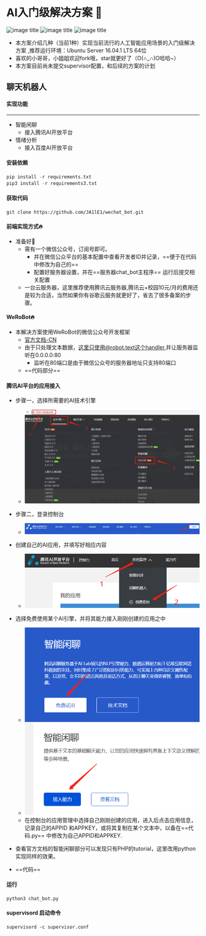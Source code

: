 # AI入门级解决方案 :see_no_evil:

![image title](https://img.shields.io/badge/auther-JA1LE1-orange.svg)    ![image title](https://img.shields.io/badge/XMU-CSC-blue.svg)   ![image title](https://img.shields.io/badge/Ubuntu-passing-brightgreen.svg)

- 本方案介绍几种（当前1种）实现当前流行的人工智能应用场景的入门级解决方案 ,推荐运行环境：Ubuntu Server 16.04.1 LTS 64位
- 喜欢的小哥哥，小姐姐欢迎fork哦，star就更好了（O(∩_∩)O哈哈~）
- 本方案目前尚未提交supervisor配置，和后续的方案的计划

## 聊天机器人

#### 实现功能

---

- 智能闲聊
  - 接入腾讯AI开放平台
- 情绪分析
  - 接入百度AI开放平台

#### 安装依赖

```python
pip install -r requirements.txt
pip3 install -r requirements3.txt
```



#### 获取代码

```
git clone https://github.com/JA1lE1/wechat_bot.git
```



#### 前端实现方式:fire:

- 准备好:100:
  - 需有一个微信公众号，订阅号即可。
    - 并在微信公众平台的基本配置中查看开发者ID并记录，==便于在代码中修改为自己的==
    - 配置好服务器设置，并在==服务器chat_bot主程序== 运行后提交相关配置
  - 一台云服务器，这里推荐使用腾讯云服务器,腾讯云+校园10元/月的费用还是较为合适，当然如果你有谷歌云服务就更好了，省去了很多备案的步骤。



#### WeRoBot:fire:

- 本解决方案使用WeRoBot的微信公众号开发框架
  - [官方文档-CN](https://werobot.readthedocs.io/zh_CN/latest/index.html)
  - 由于只处理文本数据，这里只使用@robot.text这个handler,并让服务器监听在0.0.0.0:80
    - 监听在80端口是由于微信公众号的服务器地址只支持80端口
  - ==代码部分==

#### 腾讯AI平台的应用接入

- 步骤一，选择所需要的AI技术引擎
  - ![腾讯AI指引](./picture/腾讯AI指引.png)

- 步骤二，登录控制台
  - ![登录控制台](./picture/登录控制台.png)
- 创建自己的AI应用，并填写好相应内容
  - ![创建应用](./picture/创建应用.png)
- 选择免费使用某个AI引擎，并将其能力接入刚刚创建的应用之中
  - ![免费使用智能闲聊](./picture/免费使用智能闲聊.png)
  - ![接入能力](./picture/接入能力.png)
  - 在控制台的应用管理中选择自己刚刚创建的应用，进入后点击应用信息，记录自己的APPID 和APPKEY，或将其复制在某个文本中，以备在==代码.py== 中修改为自己APPID和APPKEY.
- 查看官方文档的智能闲聊部分可以发现只有PHP的tutorial，这里改用python实现同样的效果。
- ==代码==

#### 运行

```
python3 chat_bot.py
```



#### supervisord 启动命令

```
supervisord -c supervisor.conf
```










